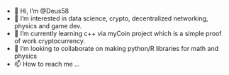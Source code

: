 - 👋 Hi, I’m @Deus58
- 👀 I’m interested in data science, crypto, decentralized networking, physics and game dev.
- 🌱 I’m currently learning c++ via myCoin project which is a simple proof of work cryptocurrency.
- 💞️ I’m looking to collaborate on making python/R libraries for math and physics
- 📫 How to reach me ...

<!---
Deus58/Deus58 is a ✨ special ✨ repository because its `README.md` (this file) appears on your GitHub profile.
You can click the Preview link to take a look at your changes.
--->

